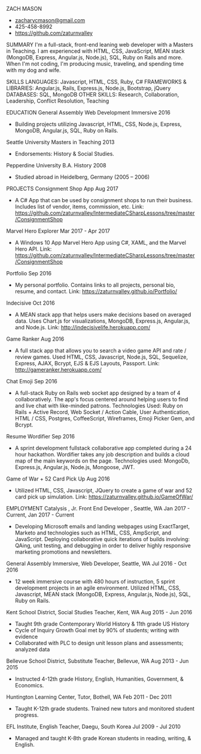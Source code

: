 ZACH MASON
* zacharycmason@gmail.com
* 425-458-8992
* https://github.com/zaturnvalley

SUMMARY
I'm a full-stack, front-end leaning web developer with a Masters in Teaching. I am experienced with HTML, CSS, JavaScript, MEAN stack (MongoDB, Express, Angular.js, Node.js), SQL, Ruby on Rails and more. When I'm not coding, I'm producing music, traveling, and spending time with my dog and wife.

SKILLS
LANGUAGES: Javascript, HTML,  CSS, Ruby, C#
FRAMEWORKS & LIBRARIES: Angular.js, Rails, Express.js,  Node.js, Bootstrap, jQuery
DATABASES: SQL, MongoDB
OTHER SKILLS: Research,  Collaboration, Leadership,  Conflict Resolution, Teaching

EDUCATION
General Assembly
Web Development Immersive 2016
* Building projects utilizing Javascript, HTML, CSS, Node.js, Express, MongoDB, Angular.js, SQL, Ruby on Rails.

Seattle University
Masters in Teaching 2013
* Endorsements: History & Social Studies.

Pepperdine University
B.A. History 2008
* Studied abroad in Heidelberg, Germany (2005 – 2006)

PROJECTS
Consignment Shop App Aug 2017
* A C# App that can be used by consignment shops to run their business. Includes list of vendor, items, commission, etc. Link: https://github.com/zaturnvalley/IntermediateCSharpLessons/tree/master/ConsignmentShop

Marvel Hero Explorer  Mar 2017 - Apr 2017
* A Windows 10 App Marvel Hero App using C#, XAML, and the Marvel Hero API. Link: https://github.com/zaturnvalley/IntermediateCSharpLessons/tree/master/ConsignmentShop

Portfolio Sep 2016
* My personal portfolio. Contains links to all projects, personal bio, resume, and contact. Link: https://zaturnvalley.github.io/Portfolio/

Indecisive  Oct 2016
* A MEAN stack app that helps users make decisions based on averaged data. Uses Chart.js for visualizations, MongoDB, Express.js, Angular.js, and Node.js. Link: http://indecisivelife.herokuapp.com/

Game Ranker Aug 2016
* A full stack app that allows you to search a video game API and rate / review games. Used HTML, CSS, Javascript, Node.js, SQL, Sequelize, Express, AJAX, Bcrypt, EJS & EJS Layouts, Passport. Link: http://gameranker.herokuapp.com/

Chat Emoji  Sep 2016
* A full-stack Ruby on Rails web socket app designed by a team of 4 collaboratively. The app's focus centered around helping users to find and live chat with like-minded patrons. Technologies Used: Ruby on Rails + Active Record, Web Socket / Action Cable, User Authentication, HTML / CSS, Postgres, CoffeeScript, Wireframes, Emoji Picker Gem, and Bcrypt.

Resume Wordifier  Sep 2016
* A sprint development fullstack collaborative app completed during a 24 hour hackathon. Wordifier takes any job description and builds a cloud map of the main keywords on the page. Technologies used: MongoDb, Express.js, Angular.js, Node.js, Mongoose, JWT.

Game of War + 52 Card Pick Up Aug 2016
* Utilized HTML, CSS, Javascript, JQuery to create a game of war and 52 card pick up simulation. Link: https://zaturnvalley.github.io/GameOfWar/

EMPLOYMENT
Catalysis , Jr. Front End Developer , Seattle, WA Jan 2017 - Current, Jan 2017 - Current
* Developing Microsoft emails and landing webpages using ExactTarget, Marketo and technologies such as HTML, CSS, AmpScript, and JavaScript. Deploying collaborative quick iterations of builds involving: QAing, unit testing, and debugging in order to deliver highly responsive marketing promotions and newsletters.

General Assembly Immersive, Web Developer, Seattle, WA  Jul 2016 - Oct 2016
* 12 week immersive course with 480 hours of instruction, 5 sprint development projects in an agile environment. Utilized HTML, CSS, Javascript, MEAN stack (MongoDB, Express, Angular.js, Node.js), SQL, Ruby on Rails.

Kent School District, Social Studies Teacher, Kent, WA  Aug 2015 - Jun 2016
* Taught 9th grade Contemporary World History & 11th grade US History
* Cycle of Inquiry Growth Goal met by 90% of students; writing with evidence
* Collaborated with PLC to design unit lesson plans and assessments; analyzed data

Bellevue School District, Substitute Teacher, Bellevue, WA  Aug 2013 - Jun 2015
* Instructed 4-12th grade History, English, Humanities, Government, & Economics.

Huntington Learning Center, Tutor, Bothell, WA  Feb 2011 - Dec 2011
* Taught K-12th grade students. Trained new tutors and monitored student progress.

EFL Institute, English Teacher, Daegu, South Korea  Jul 2009 - Jul 2010
* Managed and taught K-8th grade Korean students in reading, writing, & English.
